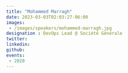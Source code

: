 ```yaml
---
title: "Mohammed Marragh"
date: 2023-03-03T02:03:27-06:00
images: 
 - /images/speakers/mohammed-marragh.jpg
designation : DevOps Lead @ Société Générale
twitter: 
linkedin: 
github: 
events:
 - 2020
---
```



